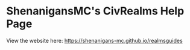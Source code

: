 # ShenanigansMC's CivRealms Help Page
View the website here: https://shenanigans-mc.github.io/realmsguides
